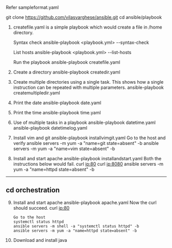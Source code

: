 
Refer sampleformat.yaml

git clone https://github.com/vilasvarghese/ansible.git
cd ansible/playbook

1. 	createfile.yaml is a simple playbook which would create a file in /home directory.

	Syntax check
		ansible-playbook <playbook.yml> --syntax-check

	List hosts
		ansible-playbook <playbook.yml> --list-hosts
	
	Run the playbook
		ansible-playbook createfile.yaml

2. 	Create a directory
		ansible-playbook createdir.yaml
	
3. 	Create multiple directories using a single task.
	This shows how a single instruction can be repeated with multiple parameters.
		ansible-playbook createmultipledir.yaml

4. 	Print the date
		ansible-playbook date.yaml

5. 	Print the time
		ansible-playbook time.yaml
		
6. 	Use of multiple tasks in a playbook
		ansible-playbook datetime.yaml
		ansible-playbook datetimelog.yaml

7. 	Install vim and git
		ansible-playbook installvimgit.yaml
		Go to the host and verify
		ansible servers -m yum -a "name=git state=absent" -b
		ansible servers -m yum -a "name=vim state=absent" -b

8. 	Install and start apache
		ansible-playbook installandstart.yaml
		Both the instructions below would fail.
		curl <ip:80>
		curl <ip:8080>
		ansible servers -m yum -a "name=httpd state=absent" -b
-----------------------------------------------------------------
cd orchestration
-----------------------------------------------------------------	
9. 	Install and start apache
		ansible-playbook apache.yaml
		Now the curl should succeed.
		curl <ip:80>
		

		Go to the host 
		systemctl status httpd
		ansible servers -m shell -a "systemctl status httpd" -b
		ansible servers -m yum -a "name=httpd state=absent" -b

9. 	Download and install java
		
